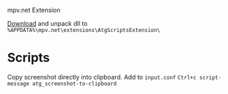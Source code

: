 mpv.net Extension

[Download](https://github.com/A-tG/mpv.net-ScriptsExtension/releases/latest/download/AtgScriptsExtension.zip) and unpack dll to `%APPDATA%\mpv.net\extensions\AtgScriptsExtension\`

# Scripts
 Copy screenshot directly into clipboard.
 Add to `input.conf` `Ctrl+c script-message atg_screenshot-to-clipboard`
